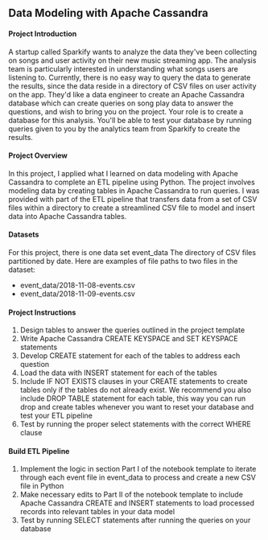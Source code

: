## Data Modeling with Apache Cassandra

#### Project Introduction
A startup called Sparkify wants to analyze the data they've been collecting on songs and user activity on their new music streaming app. The analysis team is particularly interested in understanding what songs users are listening to. Currently, there is no easy way to query the data to generate the results, since the data reside in a directory of CSV files on user activity on the app.
They'd like a data engineer to create an Apache Cassandra database which can create queries on song play data to answer the questions, and wish to bring you on the project. Your role is to create a database for this analysis. You'll be able to test your database by running queries given to you by the analytics team from Sparkify to create the results.

#### Project Overview
In this project, I applied what I learned on data modeling with Apache Cassandra to complete an ETL pipeline using Python. The project involves modeling data by creating tables in Apache Cassandra to run queries. I was provided with part of the ETL pipeline that transfers data from a set of CSV files within a directory to create a streamlined CSV file to model and insert data into Apache Cassandra tables.

#### Datasets
For this project, there is one data set event_data The directory of CSV files partitioned by date. Here are examples of file paths to two files in the dataset:
* event_data/2018-11-08-events.csv
* event_data/2018-11-09-events.csv

#### Project Instructions
1. Design tables to answer the queries outlined in the project template
1. Write Apache Cassandra CREATE KEYSPACE and SET KEYSPACE statements
1. Develop CREATE statement for each of the tables to address each question
1. Load the data with INSERT statement for each of the tables
1. Include IF NOT EXISTS clauses in your CREATE statements to create tables only if the tables do not already exist. We recommend you also include DROP TABLE statement for each table, this way you can run drop and create tables whenever you want to reset your database and test your ETL pipeline
1. Test by running the proper select statements with the correct WHERE clause

#### Build ETL Pipeline
1. Implement the logic in section Part I of the notebook template to iterate through each event file in event_data to process and create a new CSV file in Python
1. Make necessary edits to Part II of the notebook template to include Apache Cassandra CREATE and INSERT statements to load processed records into relevant tables in your data model
1. Test by running SELECT statements after running the queries on your database
